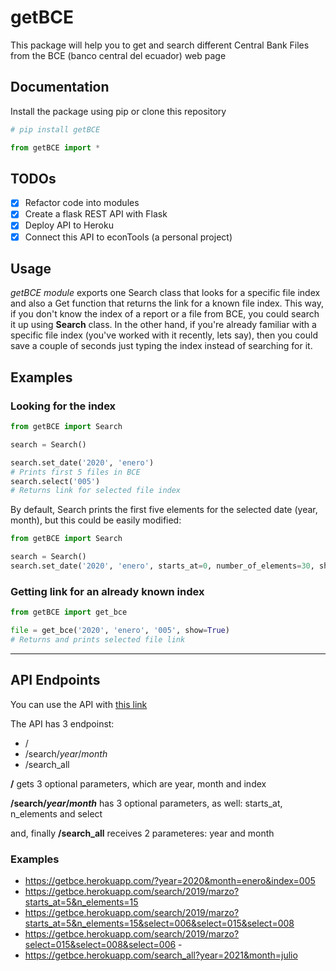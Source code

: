 # getBCE

This package will help you to get and search different Central Bank Files from the BCE (banco central del ecuador) web
page

## Documentation

Install the package using pip or clone this repository

```python
# pip install getBCE

from getBCE import *
```

## TODOs

- [x] Refactor code into modules
- [x] Create a flask REST API with Flask
- [x] Deploy API to Heroku
- [x] Connect this API to econTools (a personal project)

## Usage

*getBCE module* exports one Search class that looks for a specific file index and
also a Get function that returns the link for a known file index. This way, if you don't
know the index of a report or a file from BCE, you could search it up using **Search** class.
In the other hand, if you're already familiar with a specific file index (you've worked with it recently, lets say), then
you could save a couple of seconds just typing the index instead of searching for it.

## Examples

### Looking for the index 
```python
from getBCE import Search

search = Search()

search.set_date('2020', 'enero')
# Prints first 5 files in BCE
search.select('005')
# Returns link for selected file index
```

By default, Search prints the first five elements for the selected date (year, month), but this could
be easily modified:
```python
from getBCE import Search

search = Search()
search.set_date('2020', 'enero', starts_at=0, number_of_elements=30, show=True)
```

### Getting link for an already known index
```python
from getBCE import get_bce

file = get_bce('2020', 'enero', '005', show=True)
# Returns and prints selected file link
```

---

## API Endpoints

You can use the API with [this link](https://getbce.herokuapp.com/)

The API has 3 endpoinst:
 - /
 - /search/*year*/*month*
 - /search_all

**/** gets 3 optional parameters, which are year, month and index

**/search/*year*/*month*** has 3 optional parameters, as well: starts_at, n_elements and select

and, finally **/search_all** receives 2 parameteres: year and month

### Examples
 - https://getbce.herokuapp.com/?year=2020&month=enero&index=005
 - https://getbce.herokuapp.com/search/2019/marzo?starts_at=5&n_elements=15
 - https://getbce.herokuapp.com/search/2019/marzo?starts_at=5&n_elements=15&select=006&select=015&select=008
 - https://getbce.herokuapp.com/search/2019/marzo?select=015&select=008&select=006 -
 - https://getbce.herokuapp.com/search_all?year=2021&month=julio
